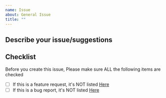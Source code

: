 ```yaml
---
name: Issue
about: General Issue
title: ""
---
```


<!-- 
Note: If you feel like complimenting my work, thank you, but there is no need to open an issue, simply give me a star or tell your friend about it. If you feel like criticizing me, please use these two dedicated threads to do so.
https://github.com/dtsdao/xuyan-lang/issues/174
https://github.com/dtsdao/xuyan-lang/issues/177

Thank you.


中文：如果你想赞美这个项目，谢谢你，但是请不要为此建立新的issue，你可以考虑直接Star或者把这个项目告诉你的朋友。如果你想批评这个项目，请到以下两个issue中留言讨论。
https://github.com/dtsdao/xuyan-lang/issues/174
https://github.com/dtsdao/xuyan-lang/issues/177

谢谢。
-->


## Describe your issue/suggestions



## Checklist

Before you create this issue, Please make sure ALL the following items are checked

- [ ] If this is a feature request, it's NOT listed [Here](https://github.com/dtsdao/xuyan-lang#feature-requests)
- [ ] If this is a bug report, it's NOT listed [Here](https://github.com/dtsdao/xuyan-lang#known-bugs)